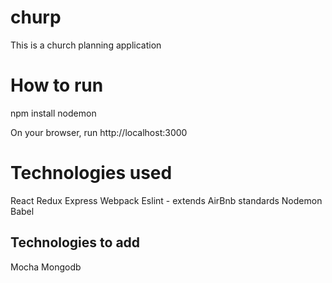 # churp
This is a church planning application

# How to run
npm install
nodemon

On your browser, run http://localhost:3000

# Technologies used
React
Redux
Express
Webpack
Eslint - extends AirBnb standards
Nodemon
Babel

## Technologies to add
Mocha
Mongodb
